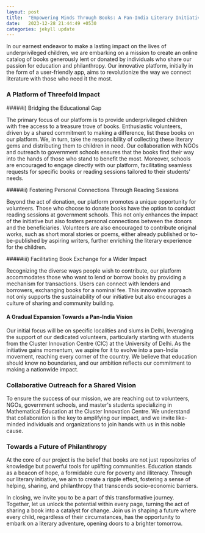 ```yaml
---
layout: post
title:  "Empowering Minds Through Books: A Pan-India Literary Initiative"
date:   2023-12-28 21:44:49 +0530
categories: jekyll update
---
```


In our earnest endeavor to make a lasting impact on the lives of underprivileged children, we are embarking on a mission to create an online catalog of books generously lent or donated by individuals who share our passion for education and philanthropy. Our innovative platform, initially in the form of a user-friendly app, aims to revolutionize the way we connect literature with those who need it the most.

### A Platform of Threefold Impact

#####i) Bridging the Educational Gap

The primary focus of our platform is to provide underprivileged children with free access to a treasure trove of books. Enthusiastic volunteers, driven by a shared commitment to making a difference, list these books on our platform. We, in turn, take the responsibility of collecting these literary gems and distributing them to children in need. Our collaboration with NGOs and outreach to government schools ensures that the books find their way into the hands of those who stand to benefit the most. Moreover, schools are encouraged to engage directly with our platform, facilitating seamless requests for specific books or reading sessions tailored to their students' needs.

#####ii) Fostering Personal Connections Through Reading Sessions

Beyond the act of donation, our platform promotes a unique opportunity for volunteers. Those who choose to donate books have the option to conduct reading sessions at government schools. This not only enhances the impact of the initiative but also fosters personal connections between the donors and the beneficiaries. Volunteers are also encouraged to contribute original works, such as short moral stories or poems, either already published or to-be-published by aspiring writers, further enriching the literary experience for the children.

#####iii) Facilitating Book Exchange for a Wider Impact

Recognizing the diverse ways people wish to contribute, our platform accommodates those who want to lend or borrow books by providing a mechanism for transactions. Users can connect with lenders and borrowers, exchanging books for a nominal fee. This innovative approach not only supports the sustainability of our initiative but also encourages a culture of sharing and community building.

#### A Gradual Expansion Towards a Pan-India Vision

Our initial focus will be on specific localities and slums in Delhi, leveraging the support of our dedicated volunteers, particularly starting with students from the Cluster Innovation Centre (CIC) at the University of Delhi. As the initiative gains momentum, we aspire for it to evolve into a pan-India movement, reaching every corner of the country. We believe that education should know no boundaries, and our ambition reflects our commitment to making a nationwide impact.

### Collaborative Outreach for a Shared Vision

To ensure the success of our mission, we are reaching out to volunteers, NGOs, government schools, and master's students specializing in Mathematical Education at the Cluster Innovation Centre. We understand that collaboration is the key to amplifying our impact, and we invite like-minded individuals and organizations to join hands with us in this noble cause.

### Towards a Future of Philanthropy

At the core of our project is the belief that books are not just repositories of knowledge but powerful tools for uplifting communities. Education stands as a beacon of hope, a formidable cure for poverty and illiteracy. Through our literary initiative, we aim to create a ripple effect, fostering a sense of helping, sharing, and philanthropy that transcends socio-economic barriers.

In closing, we invite you to be a part of this transformative journey. Together, let us unlock the potential within every page, turning the act of sharing a book into a catalyst for change. Join us in shaping a future where every child, regardless of their circumstances, has the opportunity to embark on a literary adventure, opening doors to a brighter tomorrow.
